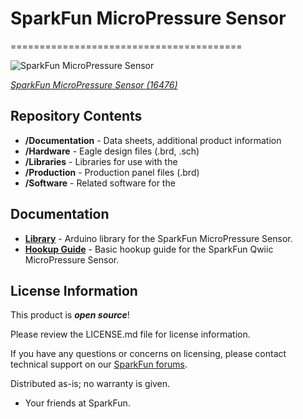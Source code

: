 # SparkFun MicroPressure Sensor

========================================

![SparkFun MicroPressure Sensor](https://cdn.sparkfun.com/assets/parts/1/5/3/4/0/16476-SparkFun_Qwiic_MicroPressure_Sensor-01.jpg)

[*SparkFun MicroPressure Sensor (16476)*](https://www.sparkfun.com/products/16476)

<Basic description of the part.>

Repository Contents
-------------------

* **/Documentation** - Data sheets, additional product information
* **/Hardware** - Eagle design files (.brd, .sch)
* **/Libraries** - Libraries for use with the <PRODUCT NAME>
* **/Production** - Production panel files (.brd)
* **/Software** - Related software for the <PRODUCT NAME>

Documentation
-------------
* **[Library](https://github.com/sparkfun/SparkFun_MPR_Arduino_Library)** - Arduino library for the SparkFun MicroPressure Sensor.
* **[Hookup Guide](https://learn.sparkfun.com/tutorials/sparkfun-qwiic-micropressure-hookup-guide)** - Basic hookup guide for the SparkFun Qwiic MicroPressure Sensor.

License Information
-------------------

This product is _**open source**_! 

Please review the LICENSE.md file for license information. 

If you have any questions or concerns on licensing, please contact technical support on our [SparkFun forums](https://forum.sparkfun.com/viewforum.php?f=152).

Distributed as-is; no warranty is given.

- Your friends at SparkFun.

_<COLLABORATION CREDIT>_
